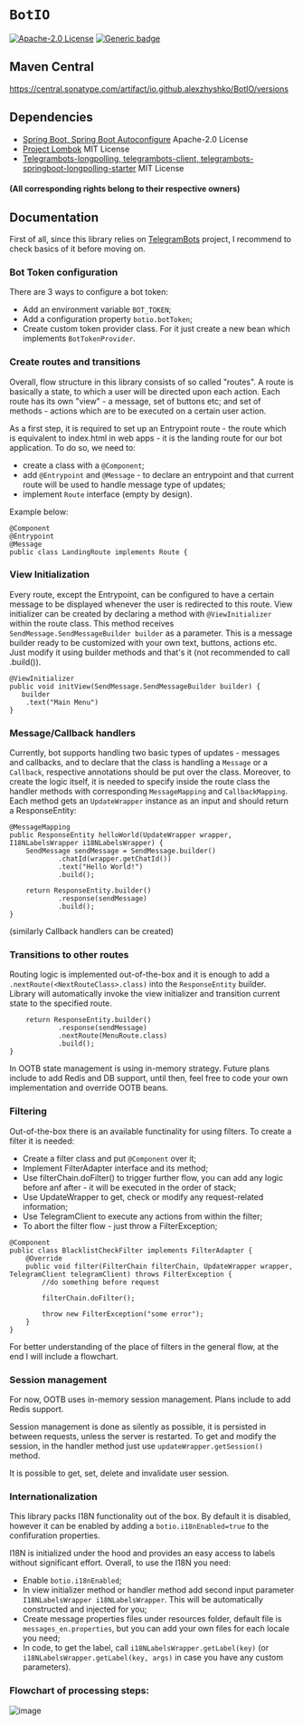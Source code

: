 # `BotIO`
[![Apache-2.0 License](https://img.shields.io/badge/License-Apache_2.0-Blue.svg)](LICENSE)
[![Generic badge](https://img.shields.io/badge/Build-Passing-Green.svg)](https://mvnrepository.com/artifact/io.github.alexzhyshko/BotIO)

## Maven Central
https://central.sonatype.com/artifact/io.github.alexzhyshko/BotIO/versions

## Dependencies

* [Spring Boot, Spring Boot Autoconfigure](https://github.com/spring-projects/spring-boot) Apache-2.0 License
* [Project Lombok](https://projectlombok.org/) MIT License
* [Telegrambots-longpolling, telegrambots-client, telegrambots-springboot-longpolling-starter](https://github.com/rubenlagus/TelegramBots) MIT License
#### (All corresponding rights belong to their respective owners)

## Documentation

First of all, since this library relies on [TelegramBots](https://github.com/rubenlagus/TelegramBots) project, I recommend to check basics of it before moving on.


### Bot Token configuration

There are 3 ways to configure a bot token:
* Add an environment variable `BOT_TOKEN`;
* Add a configuration property `botio.botToken`;
* Create custom token provider class. For it just create a new bean which implements `BotTokenProvider`.

### Create routes and transitions

Overall, flow structure in this library consists of so called "routes". A route is basically a state, to which a user will be directed upon each action.
Each route has its own "view" - a message, set of buttons etc; and set of methods - actions which are to be executed on a certain user action.

As a first step, it is required to set up an Entrypoint route - the route which is equivalent to index.html in web apps - it is the landing route for our bot application.
To do so, we need to:
* create a class with a `@Component`;
* add `@Entrypoint` and `@Message` - to declare an entrypoint and that current route will be used to handle message type of updates;
* implement `Route` interface (empty by design).

Example below:

```
@Component
@Entrypoint
@Message
public class LandingRoute implements Route {
```

### View Initialization

Every route, except the Entrypoint, can be configured to have a certain message to be displayed whenever the user is redirected to this route.
View initializer can be created by declaring a method with `@ViewInitializer` within the route class. This method receives `SendMessage.SendMessageBuilder builder` as a parameter.
This is a message builder ready to be customized with your own text, buttons, actions etc. Just modify it using builder methods and that's it (not recommended to call .build()).

```
@ViewInitializer
public void initView(SendMessage.SendMessageBuilder builder) {
   builder
    .text("Main Menu")
}
```

### Message/Callback handlers

Currently, bot supports handling two basic types of updates - messages and callbacks, and to declare that the class is handling a `Message` or a `Callback`, respective annotations should be put over the class.
Moreover, to create the logic itself, it is needed to specify inside the route class the handler methods with corresponding `MessageMapping` and `CallbackMapping`. Each method gets an `UpdateWrapper` instance as an input and should return a ResponseEntity:

```
@MessageMapping
public ResponseEntity helloWorld(UpdateWrapper wrapper, I18NLabelsWrapper i18NLabelsWrapper) {
    SendMessage sendMessage = SendMessage.builder()
            .chatId(wrapper.getChatId())
            .text("Hello World!")
            .build();
						
    return ResponseEntity.builder()
            .response(sendMessage)
            .build();
}
```
(similarly Callback handlers can be created)

### Transitions to other routes

Routing logic is implemented out-of-the-box and it is enough to add a `.nextRoute(<NextRouteClass>.class)` into the `ResponseEntity` builder.
Library will automatically invoke the view initializer and transition current state to the specified route.


```
    return ResponseEntity.builder()
            .response(sendMessage)
            .nextRoute(MenuRoute.class)
            .build();
}
```

In OOTB state management is using in-memory strategy. Future plans include to add Redis and DB support, until then, feel free to code your own implementation and override OOTB beans.

### Filtering

Out-of-the-box there is an available functinality for using filters.
To create a filter it is needed:
* Create a filter class and put `@Component` over it;
* Implement FilterAdapter interface and its method;
* Use filterChain.doFilter() to trigger further flow, you can add any logic before anf after - it will be executed in the order of stack;
* Use UpdateWrapper to get, check or modify any request-related information;
* Use TelegramClient to execute any actions from within the filter;
* To abort the filter flow - just throw a FilterException;

```
@Component
public class BlacklistCheckFilter implements FilterAdapter {
    @Override
    public void filter(FilterChain filterChain, UpdateWrapper wrapper, TelegramClient telegramClient) throws FilterException {
        //do something before request

        filterChain.doFilter();

        throw new FilterException("some error");
    }
}
```

For better understanding of the place of filters in the general flow, at the end I will include a flowchart.

### Session management

For now, OOTB uses in-memory session management. Plans include to add Redis support.

Session management is done as silently as possible, it is persisted in between requests, unless the server is restarted.
To get and modify the session, in the handler method just use `updateWrapper.getSession()` method.

It is possible to get, set, delete and invalidate user session.

### Internationalization

This library packs I18N functionality out of the box. By default it is disabled, however it can be enabled by adding a `botio.i18nEnabled=true` to the confifuration properties.

I18N is initialized under the hood and provides an easy access to labels without significant effort.
Overall, to use the I18N you need:
* Enable `botio.i18nEnabled`;
* In view initializer method or handler method add second input parameter `I18NLabelsWrapper i18NLabelsWrapper`. This will be automatically constructed and injected for you;
* Create message properties files under resources folder, default file is `messages_en.properties`, but you can add your own files for each locale you need;
* In code, to get the label, call `i18NLabelsWrapper.getLabel(key)` (or `i18NLabelsWrapper.getLabel(key, args)` in case you have any custom parameters).

### Flowchart of processing steps:
![image](https://github.com/user-attachments/assets/2a251dae-ddbd-471e-be46-82aa7e397368)


